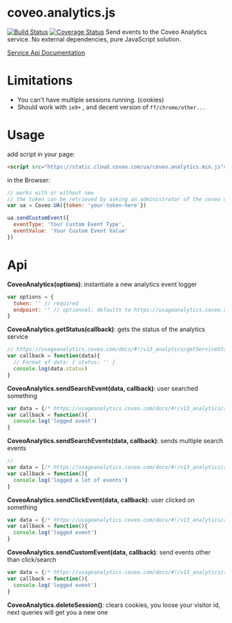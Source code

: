 # coveo.analytics.js

[![Build Status](https://travis-ci.org/Coveo/analytics.js.svg?branch=master)](https://travis-ci.org/Coveo/analytics.js)
[![Coverage Status](https://coveralls.io/repos/pastjean/coveo.analytics.js/badge.svg?branch=master)](https://coveralls.io/r/pastjean/coveo.analytics.js?branch=master)
Send events to the Coveo Analytics service. No external dependencies, pure JavaScript solution.

[Service Api Documentation](https://usageanalytics.coveo.com/docs/)

# Limitations

- You can't have multiple sessions running. (cookies)
- Should work with `ie9+` , and decent version of `ff/chrome/other...`

# Usage

add script in your page:

```html
<script src="https://static.cloud.coveo.com/ua/coveo.analytics.min.js"></script>
```

in the Browser:

```js
// works with or without new
// the token can be retrieved by asking an administrator of the coveo cloud org
var ua = Coveo.UA({token: 'your-token-here'})

ua.sendCustomEvent({
  eventType: 'Your Custom Event Type',
  eventValue: 'Your Custom Event Value'  
})
```

# Api

**CoveoAnalytics(options)**: instantiate a new analytics event logger

```js
var options = {
  token: '' // required
  endpoint: '' // optionnal: defaults to https://usageanalytics.coveo.com/rest/v13/analytics
}
```

**CoveoAnalytics.getStatus(callback)**: gets the status of the analytics service

```js
// https://usageanalytics.coveo.com/docs/#!/v13_analytics/getServiceStatus
var callback = function(data){
  // Format of data: { status: '' }
  console.log(data.status)
}
```

**CoveoAnalytics.sendSearchEvent(data, callback)**: user searched something

```js
var data = {/* https://usageanalytics.coveo.com/docs/#!/v13_analytics/addSearchEvent */}
var callback = function(){
  console.log('logged event')
}
```

**CoveoAnalytics.sendSearchEvents(data, callback)**: sends multiple search events

```js
//
var data = [/* https://usageanalytics.coveo.com/docs/#!/v13_analytics/addSearchEvents */]
var callback = function(){
  console.log('logged a lot of events')
}
```

**CoveoAnalytics.sendClickEvent(data, callback)**: user clicked on something

```js
var data = {/* https://usageanalytics.coveo.com/docs/#!/v13_analytics/addClickEvent */}
var callback = function(){
  console.log('logged event')
}
```
**CoveoAnalytics.sendCustomEvent(data, callback)**: send events other than click/search

```js
var data = {/* https://usageanalytics.coveo.com/docs/#!/v13_analytics/addCustomEventViaPost */}
var callback = function(){
  console.log('logged event')
}
```

**CoveoAnalytics.deleteSession()**: clears cookies, you loose your visitor id,
 next queries will get you a new one
